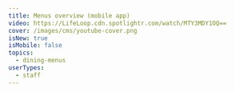 ```yaml
---
title: Menus overview (mobile app)
video: https://LifeLoop.cdn.spotlightr.com/watch/MTY3MDY1OQ==
cover: /images/cms/youtube-cover.png
isNew: true
isMobile: false
topics:
  - dining-menus
userTypes:
  - staff
---
```

